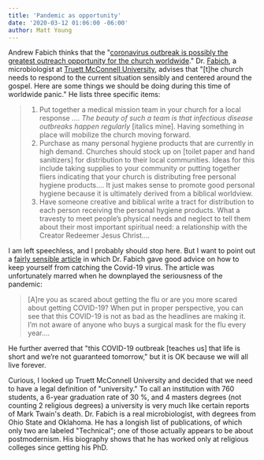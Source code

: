 ```yaml
---
title: 'Pandemic as opportunity'
date: '2020-03-12 01:06:00 -06:00'
author: Matt Young
---
```


Andrew Fabich thinks that the "[coronavirus outbreak is possibly the greatest outreach opportunity for the church worldwide](https://answersingenesis.org/culture/coronavirus/)." Dr. [Fabich](https://answersingenesis.org/bios/andrew-fabich/), a microbiologist at [Truett McConnell University](https://truett.edu/), advises that "[t]he church needs to respond to the current situation sensibly and centered around the gospel. Here are some things we should be doing during this time of worldwide panic." He lists three specific items:
<!--more-->
><ol><li>Put together a medical mission team in your church for a local response …. <i>The beauty of such a team is that infectious disease outbreaks happen regularly</i> [italics mine]. Having something in place will mobilize the church moving forward.</li>
><li>Purchase as many personal hygiene products that are currently in high demand. Churches should stock up on [toilet paper and hand sanitizers] for distribution to their local communities. Ideas for this include taking supplies to your community or putting together fliers indicating that your church is distributing free personal hygiene products.… It just makes sense to promote good personal hygiene because it is ultimately derived from a biblical worldview.</li>
><li>Have someone creative and biblical write a tract for distribution to each person receiving the personal hygiene products. What a travesty to meet people’s physical needs and neglect to tell them about their most important spiritual need: a relationship with the Creator Redeemer Jesus Christ.… </li></ol>

I am left speechless, and I probably should stop here. But I want to point out a [fairly sensible article](https://answersingenesis.org/human-body/coronavirus-biblical-practical/) in which Dr. Fabich gave good advice on how to keep yourself from catching the Covid-19 virus. The article was unfortunately marred when he downplayed the seriousness of the pandemic:

>[A]re you as scared about getting the flu or are you more scared about getting COVID-19? When put in proper perspective, you can see that this COVID-19 is not as bad as the headlines are making it. I’m not aware of anyone who buys a surgical mask for the flu every year....

He further averred that "this COVID-19 outbreak [teaches us] that life is short and we’re not guaranteed tomorrow," but it is OK because we will all live forever.

Curious, I looked up Truett McConnell University and decided that we need to have a legal definition of "university." To call an institution with 760 students, a 6-year graduation rate of 30&nbsp;%, and 4 masters degrees (not counting 2 religious degrees) a university is very much like certain reports of Mark Twain's death. Dr. Fabich is a real microbiologist, with degrees from Ohio State and Oklahoma. He has a longish list of publications, of which only two are labeled "Technical"; one of those actually appears to be about postmodernism. His biography shows that he has worked only at religious colleges since getting his PhD.
